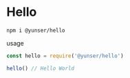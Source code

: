 # Hello

```shell
npm i @yunser/hello
```

usage

```js
const hello = require('@yunser/hello')

hello() // Hello World
```